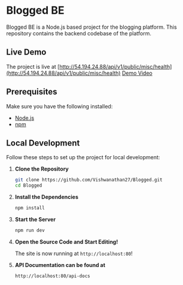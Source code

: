 # Blogged BE

Blogged BE is a Node.js based project for the blogging platform. This repository contains the backend codebase of the platform.


## Live Demo

The project is live at [http://54.194.24.88/api/v1/public/misc/health](http://54.194.24.88/api/v1/public/misc/health)
[Demo Video](https://youtu.be/dR-y_oV2V5w)


## Prerequisites

Make sure you have the following installed:
- [Node.js](https://nodejs.org/)
- [npm](https://www.npmjs.com/)

## Local Development

Follow these steps to set up the project for local development:

1. **Clone the Repository**

   ```bash
   git clone https://github.com/Vishwanathan27/Blogged.git
   cd Blogged

2. **Install the Dependencies**

   ```bash
   npm install
   ```
3. **Start the Server**

   ```bash
   npm run dev
   ```

4. **Open the Source Code and Start Editing!**

    The site is now running at `http://localhost:80`!

5. **API Documentation can be found at**

   ```bash
   http://localhost:80/api-docs
   ```
